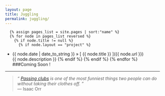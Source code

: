 ```yaml
---
layout: page
title: Juggling
permalink: juggling/
---
```

      {% assign pages_list = site.pages | sort:"name" %}
      {% for node in pages_list reversed %}
        {% if node.title != null %}
          {% if node.layout == "project" %}
  * {{ node.date | date_to_string }} &raquo; [ {{ node.title }} ]({{ node.url }}) <br /> {{ node.description }}
          {% endif %}
        {% endif %}
      {% endfor %}
###Coming Soon !
---	  
>*&ldquo; <a href="http://en.wikipedia.org/wiki/Passing_(juggling)" target="_blank">Passing clubs</a> is one of the most funniest things two people can do without taking their clothes off. &rdquo;*<br>&mdash; Isaac Orr